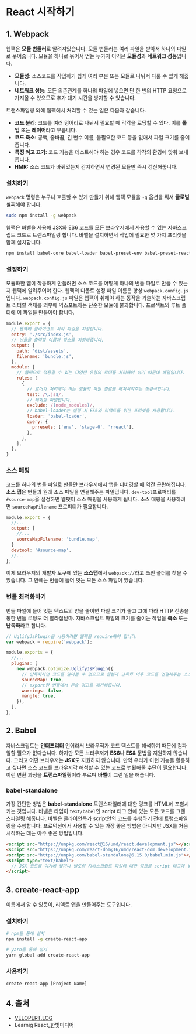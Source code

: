 # React 시작하기

## 1. Webpack

웹팩은 **모듈 번들러**로 알려져있습니다. 모듈 번들러는 여러 파일을 받아서 하나의 파일로 묶어줍니다. 모듈을 하나로 묶어서 얻는 두가지 이익은 **모듈성**과 **네트워크 성능**입니다.

- **모듈성:** 소스코드를 작업하기 쉽게 여러 부분 또는 모듈로 나눠서 다룰 수 있게 해줍니다.
- **네트워크 성능:** 모든 의존관계를 하나의 파일에 넣으면 단 한 번의 HTTP 요청으로 가져올 수 있으므로 추가 대기 시간을 방지할 수 있습니다.

트랜스파일링 외에 웹펙에서 처리할 수 있는 일은 다음과 같습니다.

- **코드 분리:** 코드를 여러 덩어리로 나눠서 필요할 떼 각각을 로딩할 수 있다. 이를 **롤업** 또는 **레이어**라고 부릅니다.
- **코드 축소:** 공백, 줄바꿈, 긴 변수 이름, 불필요한 코드 등을 없애서 파일 크기를 줄여줍니다.
- **특징 켜고 끄기:** 코드 기능을 테스트해야 하는 경우 코드를 각각의 환경에 맞춰 보내줍니다.
- **HMR:** 소스 코드가 바뀌었는지 감지하면서 변경된 모듈만 즉시 갱신해줍니다.

### 설치하기

`webpack` 명령은 누구나 호출할 수 있게 만들기 위해 웹팩 모듈을 `-g` 옵션을 줘서 **글로벌 설피**해야 합니다.

```bash
sudo npm install -g webpack
```

웹팩은 바벨을 사용해 JSX와 ES6 코드를 모든 브라우저에서 사용할 수 있는 자바스크립트 코드로 트랜스파일링 합니다. 바벨을 설치하면서 작업에 필요한 몇 가지 프리셋을 함께 설치합니다.

```bash
npm install babel-core babel-loader babel-preset-env babel-preset-react babel-preset-stage-0 --save-dev
```

### 설정하기

모듈화한 앱이 작동하게 만들려면 소스 코드를 어떻게 하나의 번들 파일로 만들 수 있는지 웹팩에 알려주어야 한다. 웹팩의 디폴트 설정 파일 이름은 항상 `webpack.config.js` 입니다. `webpack.config.js` 파일은 웹팩이 취해야 하는 동작을 기술하는 자바스크립트 리터럴 객체를 외부에 익스포트하는 단순한 모듈에 불과합니다. 프로젝트의 루트 폴더에 이 파일을 만들어야 합니다.

```javascript
module.export = {
  // 웹팩에 클라이언트 시작 파일을 지정합니다.
  entry: './src/index.js',
  // 번들을 출력할 이름과 장소를 지정해줍니다.
  output: {
    path: 'dist/assets',
    filename: 'bundle.js',
  },
  module: {
    // 웹팩으로 적용할 수 있는 다양한 유형의 로더를 처리해야 하기 때문에 배열입니다.
    rules: [
      {
        // 로더가 처리해야 하는 모듈의 파일 경로를 매치시켜주는 정규식입니다.
        test: /\.js$/,
        // 제외할 파일입니다.
        exclude: /(node_modules)/,
        // babel-loader는 실행 시 ES6와 리액트를 위한 프리셋을 사용합니다.
        loader: 'babel-loader',
        query: {
          prresets: ['env', 'stage-0', 'rreact'],
        },
      },
    ],
  },
}
```

### 소스 매핑

코드를 하나의 번들 파일로 만들먄 브라우저에서 앱을 디버깅할 때 약간 곤란해집니다. **소스 맵**은 번들과 원래 소스 파일을 연결해주는 파일입니다. `dev-tool`프로퍼티를 `#source-map`읋 설정하면 웹팻이 소스 매핑을 사용하게 됩니다. 소스 매핑을 사용하려면 `sourceMapFilename` 프로퍼티가 필요합니다.

```javascript
module.export = {
  //...
  output: {
    //...
    sourceMapFilename: 'bundle.map',
  }
  devtool: '#source-map',
  //...
};
```

이제 브라우저의 개발자 도구에 있는 **소스탭**에서 `webpack://`라고 쓰인 폴더를 찾을 수 있습니다. 그 안에는 번들에 들어 잇는 모든 소스 파일이 있습니다.

### 번들 최적화하기

번들 파일에 들어 잇는 텍스트의 양을 줄이면 파일 크기가 줄고 그에 따라 HTTP 전송을 통한 번들 로딩도 더 빨라집닏마. 자바스크립트 파일의 크기를 줄이는 작업을 **축소** 또는 **난독화**라고 합니다.

```javascript
// UglifyJsPlugin을 사용하려면 웹팩을 require해야 합니다.
var webpack = require('webpack');

module.exports = {
  //...
  plugins: [
    new webpack.optimize.UglifyJsPlugin({
      // 난독화하면 코드를 알아볼 수 없으므로 원본과 난독화 이후 코드를 연결해주는 소스 맵이 필요합니다.
      sourceMap: true,
      // export한 번들에서 콘솔 경고를 제거해줍니다.
      warnings: false,
      mangle: true,
    }),
  ],
};
```

## 2. Babel

자바스크립트는 **인터프리터** 언어라서 브라우적가 코드 텍스트를 해석하기 때문에 컴파일할 필요가 없다습니다. 하지만 모든 브라우저가 **ES6**나 **ES&** 문법을 지원하지 않습니다. 그리고 어떤 브라우저는 **JSX**도 지원하지 않습니다. 만약 우리가 이런 기능들 활용하고 싶다면 소스 코드를 브라우저각 해석할 수 있는 코드로 변롼해줄 수단이 필요합니다. 이런 변환 과정을 **트랜스파일링**이라 부르며 **바벨**이 그런 일을 해줍니다.

### babel-standalone

가장 간단한 방법은 **babel-standalone** 트랜스파일러에 대한 링크를 HTML에 포함시키는 것입니다. 바벨은 타입이 `text/babel`인 script 태그 안에 있는 모든 코드를 크랜스파일링 해줍니다. 바벨은 클라이언특가 script안의 코드를 수행하기 전에 트랭스파일링을 수행합니다. 프로덕션에서 사용할 수 있는 가장 좋은 방법은 아니지만 JSX를 처음 시작하는 데는 아주 좋은 방법입니다.

```html
<script src="https://unpkg.com/react@16/umd/react.development.js"></script>
<script src="https://unpkg.com/react-dom@16/umd/react-dom.development.js"></script>
<script src="https://unpkg.com/babel-standalone@6.15.0/babel.min.js"></script>
<script type="text/babel">
  // JSX 코드를 여기에 넣거나 별도의 자바스크립트 파일에 대한 링크를 script 태그에 넣습니다.
</script>
```

## 3. create-react-app

이름에서 알 수 있듯이, 리액트 앱을 만들어주는 도구입니다.

### 설치하기

```bash
# npm을 통해 설치
npm install -g create-react-app

# yarn을 통해 설치
yarn global add create-react-app
```

### 사용하기

```bash
create-react-app [Project Name]
```

## 4. 출처
- [VELOPERT.LOG](https://velopert.com/3621)
- Learnig React_한빛미디어